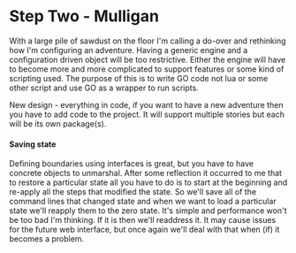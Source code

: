 # Step Two - Mulligan

With a large pile of sawdust on the floor I'm calling a do-over and
rethinking how I'm configuring an adventure.  Having a generic engine
and a configuration driven object will be too restrictive.  Either the 
engine will have to become more and more complicated to support features 
or some kind of scripting used.  The purpose of this is to write GO code
not lua or some other script and use GO as a wrapper to run scripts.

New design - everything in code, if you want to have a new adventure then you
have to add code to the project.  It will support multiple stories but each will 
be its own package(s).

#### Saving state
Defining boundaries using interfaces is great, but you have to have concrete objects 
to unmarshal.  After some reflection it occurred to me that to restore a particular 
state all you have to do is to start at the beginning and re-apply all the steps that
modified the state.  So we'll save all of the command lines that changed state and when
we want to load a particular state we'll reapply them to the zero state.  It's simple and performance 
won't be too bad I'm thinking.  If it is then we'll readdress it.  It may cause issues for
the future web interface, but once again we'll deal with that when (if) it becomes a problem.


